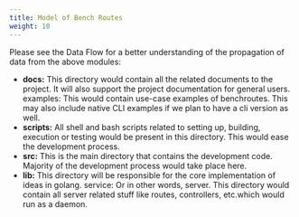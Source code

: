 ```yaml
---
title: Model of Bench Routes
weight: 10
---
```


Please see the Data Flow for a better understanding of the propagation of data from the above modules:

- **docs:** This directory would contain all the related documents to the project. It will also support the project documentation for general users.
examples: This would contain use-case examples of benchroutes. This may also include native CLI examples if we plan to have a cli version as well.
- **scripts:** All shell and bash scripts related to setting up, building, execution or testing would be present in this directory. This would ease the development process.
- **src:** This is the main directory that contains the development code. Majority of the development process would take place here.
- **lib:** This directory will be responsible for the core implementation of ideas in golang. 
service: Or in other words, server. This directory would contain all server related stuff like routes, controllers, etc.which would run as a daemon.
